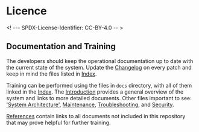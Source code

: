 # Licence

<! --- SPDX-License-Identifier: CC-BY-4.0  -- >

## Documentation and Training

The developers should keep the operational documentation up to date with the current state of the system. Update the [Changelog](../CHANGELOG.md) on every patch and keep in mind the files listed in [Index](../INDEX.md).

Training can be performed using the files in `docs` directory, with all of them linked in the [Index](../INDEX.md). The [Introduction](INTRODUCTION.md) provides a general overview of the system and links to more detailed documents. Other files important to see: ['System Architecture'](SYSTEM-ARCHITECTURE.md), [Maintenance](MAINTENANCE.md), [Troubleshooting](TROUBLESHOOTING.md), and [Security](SECURITY.md).

[References](REFERENCES.md) contain links to all documents not included in this repository that may prove helpful for further training.
